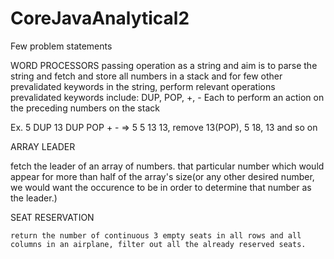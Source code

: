 # CoreJavaAnalytical2
Few problem statements 

WORD PROCESSORS
    passing operation as a string and aim is to parse the string and fetch and store all numbers in a stack and for few other prevalidated keywords in the string, perform relevant operations
prevalidated keywords include: DUP, POP, +, -
Each to perform an action on the preceding numbers on the stack

Ex. 5 DUP 13 DUP POP + -  => 5 5 13 13, remove 13(POP), 5 18, 13 and so on


ARRAY LEADER

   fetch the leader of an array of numbers. that particular number which would appear for more than half of the array's size(or any other desired number, we would want the occurence to be in order to determine that number as the leader.)


SEAT RESERVATION

    return the number of continuous 3 empty seats in all rows and all columns in an airplane, filter out all the already reserved seats.
    
